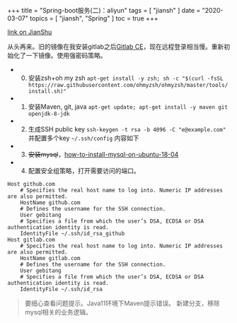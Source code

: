 +++
title = "Spring-boot服务(二)：aliyun"
tags = [
    "jiansh"
]
date = "2020-03-07"
topics = [
    "jiansh",
    "Spring"
]
toc = true
+++



[link on JianShu](https://www.jianshu.com/p/25d597023e22)

从头再来。旧的镜像在我安装gitlab之后[Gitlab CE](https://www.jianshu.com/p/a9c8b9fc61aa)，现在远程登录相当慢。重新初始化了一下镜像。使用强密码策略。

- 0. 安装zsh+oh my zsh `apt-get install -y zsh; sh -c "$(curl -fsSL https://raw.githubusercontent.com/ohmyzsh/ohmyzsh/master/tools/install.sh)"`
- 1. 安装Maven, git, java `apt-get update; apt-get install -y maven git openjdk-8-jdk`
- 2. 生成SSH public key `ssh-keygen -t rsa -b 4096 -C "e@example.com"` 并配置多个key `~/.ssh/config` 内容如下
- 3. ~~安装mysql~~，[how-to-install-mysql-on-ubuntu-18-04](https://linuxize.com/post/how-to-install-mysql-on-ubuntu-18-04/)
- 4. 配置安全组策略，打开需要访问的端口。

```
Host github.com
    # Specifies the real host name to log into. Numeric IP addresses are also permitted.
    HostName github.com
    # Defines the username for the SSH connection.
    User gebitang
    # Specifies a file from which the user’s DSA, ECDSA or DSA authentication identity is read.
    IdentityFile ~/.ssh/id_rsa_github
Host gitlab.com
    # Specifies the real host name to log into. Numeric IP addresses are also permitted.
    HostName gitlab.com
    # Defines the username for the SSH connection.
    User gebitang
    # Specifies a file from which the user’s DSA, ECDSA or DSA authentication identity is read.
    IdentityFile ~/.ssh/id_rsa

```

> 要细心查看问题提示。Java11环境下Maven提示错误。
> 新建分支，移除mysql相关的业务逻辑。



